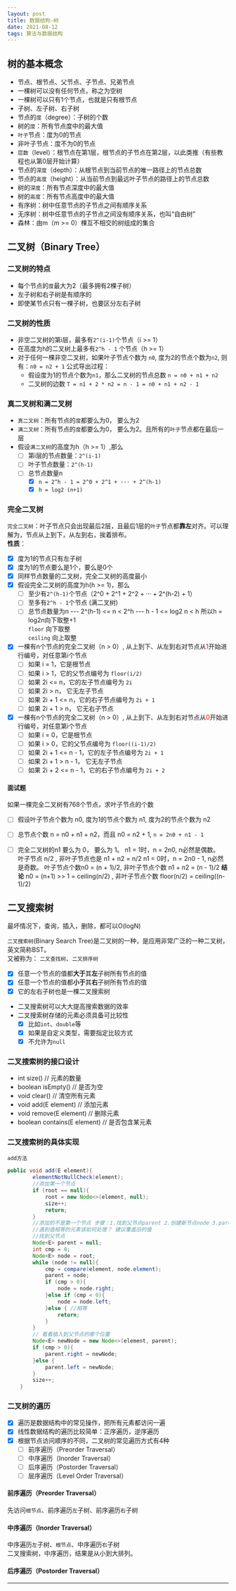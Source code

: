 ```yaml
---
layout: post
title: 数据结构-树
date: 2021-08-12
tags: 算法与数据结构
---
```


## 树的基本概念

* 节点、根节点、父节点、子节点、兄弟节点
* 一棵树可以没有任何节点，称之为空树
* 一棵树可以只有1个节点，也就是只有根节点
* 子树、左子树、右子树
* 节点的`度`（degree）：子树的个数
* 树的`度`：所有节点度中的最大值
* `叶子`节点：度为0的节点
* 非叶子节点：度不为0的节点
* `层数`（level）：根节点在第1层，根节点的子节点在第2层，以此类推（有些教程也从第0层开始计算）
* 节点的`深度`（depth）：从根节点到当前节点的唯一路径上的节点总数
* 节点的`高度`（height）：从当前节点到最远叶子节点的路径上的节点总数
* 树的`深度`：所有节点深度中的最大值
* 树的`高度`：所有节点高度中的最大值
* 有序树：树中任意节点的子节点之间有顺序关系
* 无序树：树中任意节点的子节点之间没有顺序关系，也叫“自由树”
* 森林：由m（m >= 0）棵互不相交的树组成的集合

## 二叉树（Binary Tree）

### 二叉树的特点
* 每个节点的`度`最大为2（最多拥有2棵子树）
* 左子树和右子树是有顺序的
* 即使某节点只有一棵子树，也要区分左右子树

### 二叉树的性质
* 非空二叉树的第i层，最多有`2^(i-1)`个节点（i >= 1）
* 在高度为h的二叉树上最多有`2^h - 1` 个节点（h >= 1）
* 对于任何一棵非空二叉树，如果叶子节点个数为 `n0`, 度为2的节点个数为`n2`, 则有：`n0 = n2 + 1`
     公式导出过程：
     * 假设度为1的节点个数为`n1`，那么二叉树的节点总数 `n = n0 + n1 + n2`
     * 二叉树的边数 `T = n1 + 2 * n2 = n - 1 = n0 + n1 + n2 - 1`


### 真二叉树和满二叉树

* `真二叉树`：所有节点的`度`都要么为0， 要么为2
* `满二叉树`：所有节点的`度`都要么为0， 要么为2。且所有的`叶子`节点都在最后一层
* 假设`满二叉树`的高度为h（h >= 1）,那么
    - [ ] 第i层的节点数量：`2^(i-1)`
    - [ ] 叶子节点数量：`2^(h-1)`
    - [ ] 总节点数量n
        - [x] `n = 2^h - 1 = 2^0 + 2^1 + ··· + 2^(h-1)`  
        - [x] `h = log2 (n+1)`

### 完全二叉树

`完全二叉树`：叶子节点只会出现最后2层，且最后1层的`叶子`节点都**靠左**对齐。可以理解为，节点从上到下，从左到右，挨着排布。    
**性质**：    
- [x] 度为1的节点只有左子树
- [x] 度为1的节点要么是1个，要么是0个
- [x] 同样节点数量的二叉树，完全二叉树的高度最小
- [x] 假设完全二叉树的高度为h(h >= 1)，那么
    - [ ] 至少有`2^(h-1)`个节点（2^0 + 2^1 + 2^2 + ··· + 2^(h-2) + 1）
    - [ ] 至多有`2^h - 1`个节点 (满二叉树)
    - [ ] 总节点数量为n  ---  2^(h-1) <= n < 2^h  ---  h - 1 <= log2 n < h  所以h = log2n向下取整+1     
            `floor` 向下取整    
            `ceiling` 向上取整    
- [x] 一棵有n个节点的完全二叉树（n > 0）, 从上到下、从左到右对节点从<font color=red>1</font>开始进行编号，对任意第i个节点
    - [ ] 如果 i = 1，它是根节点
    - [ ] 如果 i > 1，它的父节点编号为 `floor(i/2)`
    - [ ] 如果 2i <= n，它的左子节点编号为 `2i`
    - [ ] 如果 2i > n， 它无左子节点
    - [ ] 如果 2i + 1 <= n，它的右子节点编号为 `2i + 1`
    - [ ] 如果 2i + 1 > n， 它无右子节点
- [x] 一棵有n个节点的完全二叉树（n > 0）, 从上到下、从左到右对节点从<font color=red>0</font>开始进行编号，对任意第i个节点
    - [ ] 如果 i = 0，它是根节点
    - [ ] 如果 i > 0，它的父节点编号为 `floor((i-1)/2)`
    - [ ] 如果 2i + 1 <= n - 1，它的左子节点编号为 `2i + 1`
    - [ ] 如果 2i + 1 > n - 1， 它无左子节点
    - [ ] 如果 2i + 2 <= n - 1，它的右子节点编号为 `2i + 2`

#### 面试题
如果一棵完全二叉树有768个节点，求叶子节点的个数
- [ ] 假设叶子节点个数为 n0, 度为1的节点个数为 n1, 度为2的节点个数为 n2
- [ ] 总节点个数 n = n0 + n1 + n2，而且 n0 = n2 + 1, `n = 2n0 + n1 - 1`
- [ ] 完全二叉树的n1 要么为 0， 要么为 1。
      n1 = 1时，n = 2n0, n必然是偶数。    
      叶子节点 n/2 , 非叶子节点也是 n1 + n2 = n/2
      n1 = 0时，n = 2n0 - 1, n必然是奇数。
      叶子节点个数n0 = (n + 1)/2, 非叶子节点个数 n1 + n2 = (n - 1)/2
      **结论** n0 = (n+1) >> 1 = ceiling(n/2) , 非叶子节点个数 floor(n/2) = ceiling((n-1)/2)


## 二叉搜索树
最坏情况下，查询，插入，删除，都可以O(logN)

`二叉搜索树`(Binary Search Tree)是二叉树的一种，是应用非常广泛的一种二叉树，英文简称BST。    
又被称为： `二叉查找树`、`二叉排序树`    
- [x] 任意一个节点的值都**大于**其**左**子树所有节点的值
- [x] 任意一个节点的值都**小于**其**右**子树所有节点的值
- [x] 它的左右子树也是一棵二叉搜索树
* 二叉搜索树可以大大提高搜索数据的效率
* 二叉搜索树存储的元素必须具备可比较性
    - [x] 比如`int`、`double`等
    - [x] 如果是自定义类型，需要指定比较方式
    - [x] 不允许为`null`

### 二叉搜索树的接口设计
* int size() // 元素的数量
* boolean isEmpty() // 是否为空
* void clear() // 清空所有元素
* void add(E element) // 添加元素
* void remove(E element) // 删除元素
* boolean contains(E element) // 是否包含某元素

### 二叉搜索树的具体实现
`add方法`
```Java
public void add(E element){
        elementNotNullCheck(element);
        //添加第一个节点
        if (root == null){
            root = new Node<>(element, null);
            size++;
            return;
        }
        //添加的不是第一个节点 步骤：1.找到父节点parent 2.创建新节点node 3.parent.left = node 或者 parent.right = node
        //遇到值相等的元素该如何处理？ 建议覆盖旧的值
        //找到父节点
        Node<E> parent = null;
        int cmp = 0;
        Node<E> node = root;
        while (node != null){
            cmp = compare(element, node.element);
            parent = node;
            if (cmp > 0){
                node = node.right;
            }else if (cmp < 0){
                node = node.left;
            }else { //相等
                return;
            }
        }
        // 看看插入到父节点的哪个位置
        Node<E> newNode = new Node<>(element, parent);
        if (cmp > 0){
            parent.right = newNode;
        }else {
            parent.left = newNode;
        }
        size++;
    }
```

### 二叉树的遍历
- [x] 遍历是数据结构中的常见操作，把所有元素都访问一遍
- [x] 线性数据结构的遍历比较简单：正序遍历，逆序遍历
- [x] 根据节点访问顺序的不同，二叉树的常见遍历方式有4种
    - [ ] 前序遍历（Preorder Traversal）
    - [ ] 中序遍历（Inorder Traversal）
    - [ ] 后序遍历（Postorder Traversal）
    - [ ] 层序遍历（Level Order Traversal）

#### 前序遍历（Preorder Traversal）
先访问`根节点`、前序遍历`左`子树、前序遍历`右`子树

#### 中序遍历（Inorder Traversal）
中序遍历`左`子树、`根节点`、中序遍历`右`子树     
二叉搜索树，中序遍历，结果是从小到大排列。

#### 后序遍历（Postorder Traversal）








-------------
